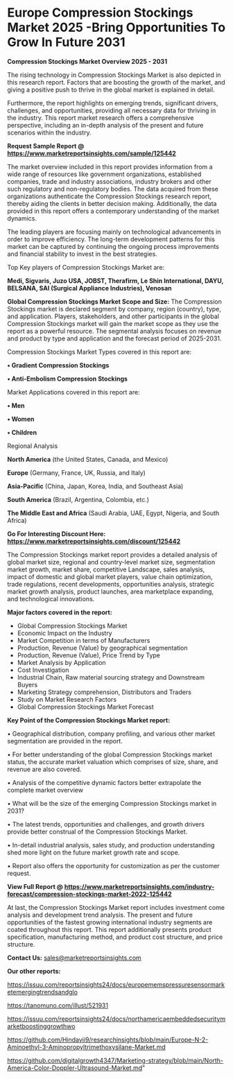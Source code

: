 # Europe Compression Stockings Market 2025 -Bring Opportunities To Grow In Future 2031

<Strong> Compression Stockings Market Overview 2025 - 2031</strong>

The rising technology in Compression Stockings Market is also depicted in this research report. Factors that are boosting the growth of the market, and giving a positive push to thrive in the global market is explained in detail.

Furthermore, the report highlights on emerging trends, significant drivers, challenges, and opportunities, providing all necessary data for thriving in the industry. This report market research offers a comprehensive perspective, including an in-depth analysis of the present and future scenarios within the industry.

<strong>Request Sample Report @ <a href=https://www.marketreportsinsights.com/sample/125442>https://www.marketreportsinsights.com/sample/125442</a></strong>

The market overview included in this report provides information from a wide range of resources like government organizations, established companies, trade and industry associations, industry brokers and other such regulatory and non-regulatory bodies. The data acquired from these organizations authenticate the Compression Stockings research report, thereby aiding the clients in better decision making. Additionally, the data provided in this report offers a contemporary understanding of the market dynamics.

The leading players are focusing mainly on technological advancements in order to improve efficiency. The long-term development patterns for this market can be captured by continuing the ongoing process improvements and financial stability to invest in the best strategies.

Top Key players of Compression Stockings Market are:

<strong>Medi, Sigvaris, Juzo USA, JOBST, Therafirm, Le Shin International, DAYU, BELSANA, SAI (Surgical Appliance Industries), Venosan</strong>

<strong><b>Global Compression Stockings Market Scope and Size:</b></strong>
The Compression Stockings market is declared segment by company, region (country), type, and application. Players, stakeholders, and other participants in the global Compression Stockings market will gain the market scope as they use the report as a powerful resource. The segmental analysis focuses on revenue and product by type and application and the forecast period of 2025-2031.

Compression Stockings Market Types covered in this report are:

<strong>• Gradient Compression Stockings

• Anti-Embolism Compression Stockings</strong>

Market Applications covered in this report are:

<strong>• Men

• Women

• Children</strong> 

Regional Analysis

<strong>North America</strong> (the United States, Canada, and Mexico)

<strong>Europe</strong> (Germany, France, UK, Russia, and Italy)

<strong>Asia-Pacific</strong> (China, Japan, Korea, India, and Southeast Asia)

<strong>South America</strong> (Brazil, Argentina, Colombia, etc.)

<strong>The Middle East and Africa</strong> (Saudi Arabia, UAE, Egypt, Nigeria, and South Africa)

<strong>Go For Interesting Discount Here: <a href=https://www.marketreportsinsights.com/discount/125442>https://www.marketreportsinsights.com/discount/125442</a></strong>

The Compression Stockings market report provides a detailed analysis of global market size, regional and country-level market size, segmentation market growth, market share, competitive Landscape, sales analysis, impact of domestic and global market players, value chain optimization, trade regulations, recent developments, opportunities analysis, strategic market growth analysis, product launches, area marketplace expanding, and technological innovations.

<strong><b>Major factors covered in the report:</b></strong>
<ul>
  <li>Global Compression Stockings Market </li>
  <li>Economic Impact on the Industry</li>
  <li>Market Competition in terms of Manufacturers</li>
  <li>Production, Revenue (Value) by geographical segmentation</li>
  <li>Production, Revenue (Value), Price Trend by Type</li>
  <li>Market Analysis by Application</li>
  <li>Cost Investigation</li>
  <li>Industrial Chain, Raw material sourcing strategy and Downstream Buyers</li>
  <li>Marketing Strategy comprehension, Distributors and Traders</li>
  <li>Study on Market Research Factors</li>
  <li>Global Compression Stockings Market Forecast</li>
</ul>

<strong><b>Key Point of the Compression Stockings Market report:</b></strong>

• Geographical distribution, company profiling, and various other market segmentation are provided in the report.

• For better understanding of the global Compression Stockings market status, the accurate market valuation which comprises of size, share, and revenue are also covered.

• Analysis of the competitive dynamic factors better extrapolate the complete market overview

• What will be the size of the emerging Compression Stockings market in 2031?

• The latest trends, opportunities and challenges, and growth drivers provide better construal of the Compression Stockings Market.

• In-detail industrial analysis, sales study, and production understanding shed more light on the future market growth rate and scope.

• Report also offers the opportunity for customization as per the customer request.

<strong><b>View Full Report @ <a href=https://www.marketreportsinsights.com/industry-forecast/compression-stockings-market-2022-125442>https://www.marketreportsinsights.com/industry-forecast/compression-stockings-market-2022-125442</a></b></strong>


At last, the Compression Stockings Market report includes investment come analysis and development trend analysis. The present and future opportunities of the fastest growing international industry segments are coated throughout this report. This report additionally presents product specification, manufacturing method, and product cost structure, and price structure.

<strong>Contact Us:</strong>
sales@marketreportsinsights.com

<strong>Our other reports:</strong>

<a href=https://issuu.com/reportsinsights24/docs/europememspressuresensormarketemergingtrendsandglo>https://issuu.com/reportsinsights24/docs/europememspressuresensormarketemergingtrendsandglo</a>

<a href=https://tanomuno.com/illust/521931>https://tanomuno.com/illust/521931</a>

<a href=https://issuu.com/reportsinsights24/docs/northamericaembeddedsecuritymarketboostinggrowthwo>https://issuu.com/reportsinsights24/docs/northamericaembeddedsecuritymarketboostinggrowthwo</a>

<a href=https://github.com/Hindavii9/researchinsights/blob/main/Europe-N-2-Aminoethyl-3-Aminopropyltrimethoxysilane-Market.md>https://github.com/Hindavii9/researchinsights/blob/main/Europe-N-2-Aminoethyl-3-Aminopropyltrimethoxysilane-Market.md</a>

<a href=https://github.com/digitalgrowth4347/Marketing-strategy/blob/main/North-America-Color-Doppler-Ultrasound-Market.md>https://github.com/digitalgrowth4347/Marketing-strategy/blob/main/North-America-Color-Doppler-Ultrasound-Market.md</a>"
